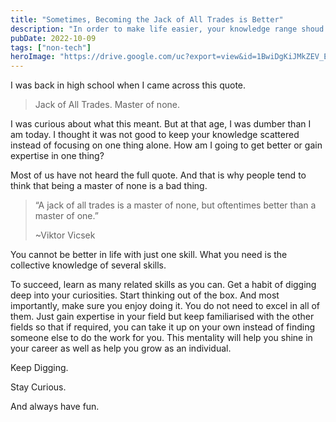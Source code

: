 ```yaml
---
title: "Sometimes, Becoming the Jack of All Trades is Better"
description: "In order to make life easier, your knowledge range shoud be broad."
pubDate: 2022-10-09
tags: ["non-tech"]
heroImage: "https://drive.google.com/uc?export=view&id=1BwiDgKiJMkZEV_ExHCHCm2Wr9npwiCPI"
---
```

I was back in high school when I came across this quote.

> Jack of All Trades. Master of none.

I was curious about what this meant. But at that age, I was dumber than I am today.
I thought it was not good to keep your knowledge scattered instead of focusing 
on one thing alone. How am I going to get better or gain expertise in one thing? 

Most of us have not heard the full quote. And that is why people tend to think that 
being a master of none is a bad thing.

> “A jack of all trades is a master of none, but oftentimes better than a master of one.” 
>
> ~Viktor Vicsek

You cannot be better in life with just one skill. What you need is the collective 
knowledge of several skills. 

To succeed, learn as many related skills as you can. Get a habit of digging  
deep into your curiosities. Start thinking out of the box. And most importantly, 
make sure you enjoy doing it. You do not need to excel in all of them. Just gain 
expertise in your field but keep familiarised with the other fields so that if 
required, you can take it up on your own instead of finding someone else to do 
the work for you. This mentality will help you shine in your career as well as 
help you grow as an individual. 

Keep Digging.

Stay Curious.

And always have fun.

